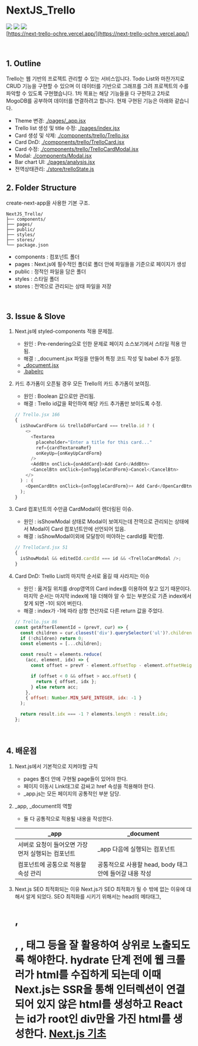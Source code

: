 # NextJS_Trello

<img src="https://img.shields.io/badge/-styled--components-DB7093?style=flat&logo=styledComponents&logoColor=white"> <img src="https://img.shields.io/badge/-react-61DAFB?style=flat&logo=react&logoColor=white"> <img src="https://img.shields.io/badge/Next.js-000000?style=flat&logo=next.js&logoColor=white">
<br>
[https://next-trello-ochre.vercel.app/](https://next-trello-ochre.vercel.app/)

<br>

## 1. Outline

Trello는 웹 기반의 프로젝트 관리할 수 있는 서비스입니다. Todo List와 마찬가지로 CRUD 기능을 구현할 수 있으며 이 데이터를 기반으로 그래프를 그려 프로젝트의 수를 파악할 수 있도록 구현했습니다. 1차 목표는 해당 기능들을 다 구현하고 2차로 MogoDB를 공부하여 데이터를 연결하려고 합니다. 현재 구현된 기능은 아래와 같습니다.

- Theme 변경: [./pages/\_app.jsx](./pages/_app.jsx)
- Trello list 생성 및 title 수정: [./pages/index.jsx](/pages/index.jsx)
- Card 생성 및 삭제: [./components/trello/Trello.jsx](./components/trello/Trello.jsx)
- Card DnD: [./components/trello/TrelloCard.jsx](./components/trello/TrelloCard.jsx)
- Card 수정: [./components/trello/TrelloCardModal.jsx](./components/trello/TrelloCardModal.jsx)
- Modal: [./components/Modal.jsx](./components/Modal.jsx)
- Bar chart UI: [./pages/analysis.jsx](./pages/analysis.jsx)
- 전역상태관리: [./store/trelloState.js](./store/trelloState.js)
  <br>

## 2. Folder Structure

create-next-app을 사용한 기본 구조.

```
NextJS_Trello/
├── components/
├── pages/
├── public/
├── styles/
├── stores/
└── package.json
```

- components : 컴포넌트 폴더
- pages : Next.js에 필수적인 폴더로 폴더 안에 파일들을 기준으로 페이지가 생성
- public : 정적인 파일을 담은 폴더
- styles : 스타일 폴더
- stores : 전역으로 관리되는 상태 파일을 저장

<br>

## 3. Issue & Slove

1. Next.js에 styled-components 적용 문제점.
   - 원인 : Pre-rendering으로 인한 문제로 페이지 소스보기에서 스타일 적용 안 됨.
   - 해결 : \_document.jsx 파일을 만들어 특정 코드 작성 및 babel 추가 설정.
   * [\_document.jsx](./pages/_document.jsx)
   * [.babelrc](./.babelrc)
2. 카드 추가폼이 오픈될 경우 모든 Trello의 카드 추가폼이 보여짐.

   - 원인 : Boolean 값으로만 관리됨.
   - 해결 : Trello id값을 확인하여 해당 카드 추가폼만 보이도록 수정.
     <br>

   ```javascript
   // Trello.jsx 166
   {
     isShowCardForm && trelloIdForCard === trello.id ? (
       <>
         <Textarea
           placeholder="Enter a title for this card..."
           ref={cardTextareaRef}
           onKeyUp={onKeyUpCardForm}
         />
         <AddBtn onClick={onAddCard}>Add Card</AddBtn>
         <CancelBtn onClick={onToggleCardForm}>Cancel</CancelBtn>
       </>
     ) : (
       <OpenCardBtn onClick={onToggleCardForm}>+ Add Card</OpenCardBtn>
     );
   }
   ```

3. Card 컴포넌트의 수만큼 CardModal이 렌더링된 이슈.

   - 원인 : isShowModal 상태로 Modal이 보여지는데 전역으로 관리되는 상태에서 Modal이 Card 컴포넌트안에 선언되어 있음.
   - 해결 : isShowModal이외에 모달창이 떠야하는 cardId를 확인함.
     <br>

   ```javascript
   // TrelloCard.jsx 51
   {
     isShowModal && editedId.cardId === id && <TrelloCardModal />;
   }
   ```

4. Card DnD: Trello List의 마지막 순서로 옮길 때 사라지는 이슈

   - 원인 : 옮겨질 위치를 drop영역의 Card index를 이용하여 찾고 있기 때문이다. 마지막 순서는 마지막 index에 1을 더해야 알 수 있는 부분으로 기존 index에서 찾게 되면 -1이 되어 버린다.
   - 해결 : index가 -1에 따라 삼항 연산자로 다른 return 값을 주었다.
     <br>

   ```javascript
   // Trello.jsx 86
   const getAfterElementId = (prevY, cur) => {
     const children = cur.closest('div').querySelector('ul')?.children;
     if (!children) return 0;
     const elements = [...children];

     const result = elements.reduce(
       (acc, element, idx) => {
         const offset = prevY - element.offsetTop - element.offsetHeight / 3;

         if (offset < 0 && offset > acc.offset) {
           return { offset, idx };
         } else return acc;
       },
       { offset: Number.MIN_SAFE_INTEGER, idx: -1 }
     );

     return result.idx === -1 ? elements.length : result.idx;
   };
   ```

<!-- 4. next-dev.js?3515:20 Warning: `value` prop on `input` should not be null. Consider using an empty string to clear the component or `undefined` for uncontrolled components. 이슈 해결하기-->
<br>

## 4. 배운점

1. Next.js에서 기본적으로 지켜야할 규칙
   - pages 폴더 안에 구현될 page들이 있어야 한다.
   - 페이지 이동시 Link태그로 감싸고 href 속성을 적용해야 한다.
   - \_app.js는 모든 페이지의 공통적인 부분 담당.
2. \_app, \_document의 역할

   - 둘 다 공통적으로 적용될 내용을 작성한다. <br>

   | \_app                                              | \_document                                              |
   | -------------------------------------------------- | ------------------------------------------------------- |
   | 서버로 요청이 들어오면 가장 먼저 실행되는 컴포넌트 | \_app 다음에 실행되는 컴포넌트                          |
   | 컴포넌트에 공통으로 적용할 속성 관리               | 공통적으로 사용할 head, body 태그 안에 들어갈 내용 작성 |

3. Next.js SEO 최적화되는 이유
Next.js가 SEO 최적화가 될 수 밖에 없는 이유에 대해서 알게 되었다. SEO 최적화를 시키기 위해서는 head의 메타태그, <h1>, <p>, <img>, <a> 태그 등을 잘 활용하여 상위로 노출되도록 해야한다. hydrate 단계 전에 웹 크롤러가 html를 수집하게 되는데 이때 Next.js는 SSR을 통해 인터렉션이 연결되어 있지 않은 html를 생성하고 React는 id가 root인 div만을 가진 html를 생성한다. 
[Next.js 기초](https://velog.io/@dee0518/Next.js-%EA%B8%B0%EC%B4%88-%EB%8B%A4%EC%A7%80%EA%B8%B0-1)
<!-- 3.  recoil의 state를 사용하는 방법 -->
